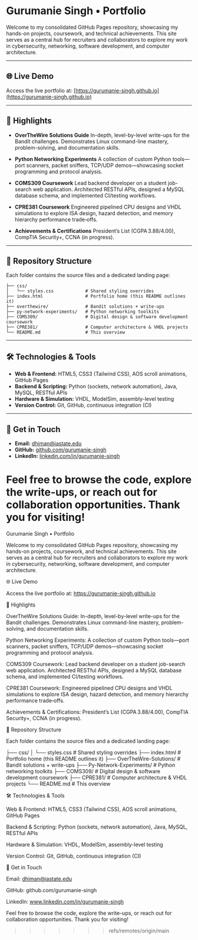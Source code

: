 # Gurumanie Singh • Portfolio

Welcome to my consolidated GitHub Pages repository, showcasing my hands-on projects, coursework, and technical achievements. This site serves as a central hub for recruiters and collaborators to explore my work in cybersecurity, networking, software development, and computer architecture.

---

## 🌐 Live Demo

Access the live portfolio at: [https://gurumanie-singh.github.io](https://gurumanie-singh.github.io)

---

## 🚀 Highlights

* **OverTheWire Solutions Guide**
  In-depth, level-by-level write-ups for the Bandit challenges. Demonstrates Linux command-line mastery, problem-solving, and documentation skills.

* **Python Networking Experiments**
  A collection of custom Python tools—port scanners, packet sniffers, TCP/UDP demos—showcasing socket programming and protocol analysis.

* **COMS309 Coursework**
  Lead backend developer on a student job-search web application. Architected RESTful APIs, designed a MySQL database schema, and implemented CI/testing workflows.

* **CPRE381 Coursework**
  Engineered pipelined CPU designs and VHDL simulations to explore ISA design, hazard detection, and memory hierarchy performance trade‑offs.

* **Achievements & Certifications**
  President’s List (CGPA 3.88/4.00), CompTIA Security+, CCNA (in progress).

---

## 📂 Repository Structure

Each folder contains the source files and a dedicated landing page:

```
├── css/
│   └── styles.css            # Shared styling overrides
├── index.html                # Portfolio home (this README outlines it)
├── overthewire/              # Bandit solutions + write-ups
├── py-network-experiments/   # Python networking toolkits
├── COMS309/                  # Digital design & software development coursework
├── CPRE381/                  # Computer architecture & VHDL projects
└── README.md                 # This overview
```

---

## 🛠️ Technologies & Tools

* **Web & Frontend:** HTML5, CSS3 (Tailwind CSS), AOS scroll animations, GitHub Pages
* **Backend & Scripting:** Python (sockets, network automation), Java, MySQL, RESTful APIs
* **Hardware & Simulation:** VHDL, ModelSim, assembly-level testing
* **Version Control:** Git, GitHub, continuous integration (CI)

---

## 🤝 Get in Touch

* **Email:** [dhiman@iastate.edu](mailto:dhiman@iastate.edu)
* **GitHub:** [github.com/gurumanie-singh](https://github.com/gurumanie-singh)
* **LinkedIn:** [linkedin.com/in/gurumanie-singh](https://linkedin.com/in/gurumanie-singh)

Feel free to browse the code, explore the write-ups, or reach out for collaboration opportunities. Thank you for visiting!
=======
Gurumanie Singh • Portfolio

Welcome to my consolidated GitHub Pages repository, showcasing my hands-on projects, coursework, and technical achievements. This site serves as a central hub for recruiters and collaborators to explore my work in cybersecurity, networking, software development, and computer architecture.

🌐 Live Demo

Access the live portfolio at: https://gurumanie-singh.github.io

🚀 Highlights

OverTheWire Solutions Guide:
In-depth, level-by-level write-ups for the Bandit challenges. Demonstrates Linux command-line mastery, problem-solving, and documentation skills.

Python Networking Experiments:
A collection of custom Python tools—port scanners, packet sniffers, TCP/UDP demos—showcasing socket programming and protocol analysis.

COMS309 Coursework:
Lead backend developer on a student job-search web application. Architected RESTful APIs, designed a MySQL database schema, and implemented CI/testing workflows.

CPRE381 Coursework:
Engineered pipelined CPU designs and VHDL simulations to explore ISA design, hazard detection, and memory hierarchy performance trade‑offs.

Achievements & Certifications:
President’s List (CGPA 3.88/4.00), CompTIA Security+, CCNA (in progress).

📂 Repository Structure

Each folder contains the source files and a dedicated landing page:

├── css/
│   └── styles.css            # Shared styling overrides
├── index.html                # Portfolio home (this README outlines it)
├── OverTheWire-Solutions/    # Bandit solutions + write-ups
├── Py-Network-Experiments/   # Python networking toolkits
├── COMS309/                  # Digital design & software development coursework
├── CPRE381/                  # Computer architecture & VHDL projects
└── README.md                 # This overview

🛠️ Technologies & Tools

Web & Frontend: HTML5, CSS3 (Tailwind CSS), AOS scroll animations, GitHub Pages

Backend & Scripting: Python (sockets, network automation), Java, MySQL, RESTful APIs

Hardware & Simulation: VHDL, ModelSim, assembly-level testing

Version Control: Git, GitHub, continuous integration (CI)

🤝 Get in Touch

Email: dhiman@iastate.edu

GitHub: github.com/gurumanie-singh

LinkedIn: www.linkedin.com/in/gurumanie-singh

Feel free to browse the code, explore the write-ups, or reach out for collaboration opportunities. Thank you for visiting!

>>>>>>> refs/remotes/origin/main
